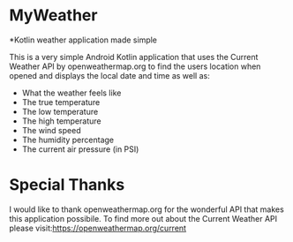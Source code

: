 # MyWeather
*Kotlin weather application made simple

This is a very simple Android Kotlin application that uses the Current Weather API by openweathermap.org to find the users location when opened and displays
the local date and time as well as:

* What the weather feels like
* The true temperature
* The low temperature
* The high temperature
* The wind speed
* The humidity percentage 
* The current air pressure (in PSI)




# Special Thanks
I would like to thank openweathermap.org for the wonderful API that makes this application possibile. To find more out about the Current Weather API please 
visit:https://openweathermap.org/current
